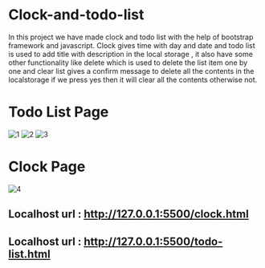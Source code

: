 # Clock-and-todo-list
In this project we have made clock and todo list with the help of bootstrap framework and javascript.  Clock gives time with day and date and todo list is used to add title with description in the local storage , it also have some other functionality like delete which is used to delete the list item one by one and clear list gives a confirm message to delete all the contents in the localstorage if we press yes then it will clear all the contents otherwise not.

# Todo List Page
![1](https://user-images.githubusercontent.com/82877515/179305237-c28e5b8d-4f12-4346-af3a-4ca07e2a6397.png)
![2](https://user-images.githubusercontent.com/82877515/179305266-9aa6e19a-93a6-40c2-85da-61f1e054ba11.png)
![3](https://user-images.githubusercontent.com/82877515/179305278-d082cdc6-28e6-4dc3-a6ef-1e82cac3bde7.png)

# Clock Page
![4](https://user-images.githubusercontent.com/82877515/179305311-33ef21a4-7d3b-4b6c-9dd3-47999dc2582b.png)

## Localhost url : http://127.0.0.1:5500/clock.html
## Localhost url : http://127.0.0.1:5500/todo-list.html
